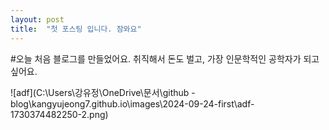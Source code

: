 ```yaml
---
layout: post
title:  "첫 포스팅 입니다. 잠와요"
---
```


#오늘 처음 블로그를 만들었어요.
취직해서 돈도 벌고, 가장 인문학적인 공학자가 되고싶어요.

![adf](C:\Users\강유정\OneDrive\문서\github - blog\kangyujeong7.github.io\images\2024-09-24-first\adf-1730374482250-2.png)
